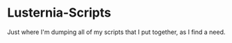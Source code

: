 # Lusternia-Scripts
Just where I'm dumping all of my scripts that I put together, as I find a need.
